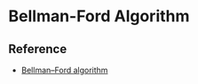 # Bellman-Ford Algorithm

## Reference

* [Bellman–Ford algorithm](https://en.wikipedia.org/wiki/Bellman%E2%80%93Ford_algorithm)